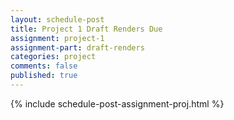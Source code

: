 ```yaml
---
layout: schedule-post
title: Project 1 Draft Renders Due
assignment: project-1
assignment-part: draft-renders
categories: project
comments: false
published: true
---
```

{% include schedule-post-assignment-proj.html %}